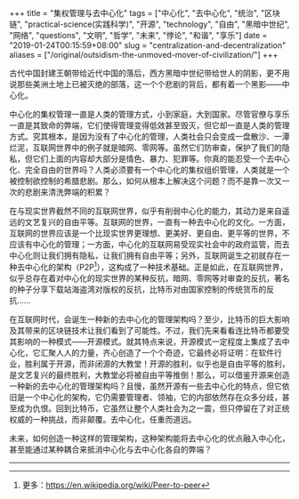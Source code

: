 +++
title = "集权管理与去中心化"
tags = ["中心化", "去中心化", "统治", "区块链", "practical-science(实践科学)", "开源", "technology", "自由", "黑暗中世纪", "网络", "questions", "文明", "哲学", "未来", "悖论", "和谐", "享乐"]
date = "2019-01-24T00:15:59+08:00"
slug = "centralization-and-decentralization"
aliases = ["/original/outsidism-the-unmoved-mover-of-civilization/"]
+++

古代中国封建王朝带给近代中国的落后，西方黑暗中世纪带给世人的阴影，更不用说那些美洲土地上已被灭绝的部落，这一个个悲剧的背后，都有着一个黑影——中心化。

中心化的集权管理一直是人类的管理方式，小到家庭，大到国家。尽管官僚与享乐一直是其致命的弊端，它们使得管理变得低效甚至毁灭，但它却一直是人类的管理方式。究其根本，是因为没有了中心化的管理，人类社会只会变成一盘散沙、一潭烂泥，互联网世界中的例子就是暗网、零网等。虽然它们防审查，保护了我们的隐私，但它们上面的内容却大部分是情色、暴力、犯罪等。你真的能忍受一个去中心化、完全自由的世界吗？人类必须要有一个中心化的集权组织管理，人类就是一个被控制欲控制的希腊悲剧。那么，如何从根本上解决这个问题？而不是靠一次又一次的悲剧来清洗弊端的积累？

在与现实世界截然不同的互联网世界，似乎有削弱中心化的能力，其动力是来自遥远的文艺复兴的自由平等。互联网的世界，一直有一种去中心化的文化。一方面，互联网的世界应该是一个比现实世界更理想、更美好、更自由、更平等的世界，不应该有中心化的管理；一方面，中心化的互联网易受现实社会中的政府监管，而去中心化则让我们拥有隐私，让我们拥有自由平等；另外，互联网诞生之初就存在一种去中心化的架构（P2P[^1]），这构成了一种技术基础。正是如此，在互联网世界，似乎总存在着对中心化的现实世界的某种反抗，暗网、零网等对审查的反抗，著名的种子分享下载站海盗湾对版权的反抗，比特币对由国家控制的传统货币的反抗……

在互联网时代，会诞生一种新的去中心化的管理架构吗？至少，比特币的巨大影响及其带来的区块链技术让我们看到了可能性。不过，我们先来看看连比特币都要受其影响的一种模式——开源模式。就其特点来说，开源模式一定程度上集成了去中心化，它汇聚人人的力量，齐心创造了一个个奇迹，它最终必将证明：在软件行业，胜利属于开源，而非闭源的大教堂！开源的胜利，似乎也是自由平等的胜利，是文艺复兴的最终胜利，大教堂必将被自由平等推倒！那么，可以借鉴开源来创造一种新的去中心化的管理架构吗？且慢，虽然开源有一些去中心化的特点，但它依旧是一个中心化的架构，它仍需要管理者、领袖，它的内部依然存在众多分歧，甚至成为仇恨。回到比特币，它虽然让整个人类社会为之一震，但只停留在了对正统权威的一种挑战，而非颠覆。去中心化，任重而道远。

未来，如何创造一种这样的管理架构，这种架构能将去中心化的优点融入中心化，甚至能通过某种耦合来抵消中心化与去中心化各自的弊端？

---

[^1]: 更多：<https://en.wikipedia.org/wiki/Peer-to-peer>
